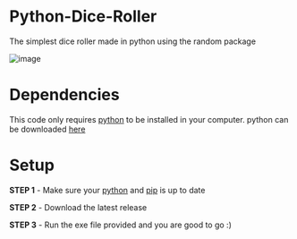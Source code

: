 # Python-Dice-Roller

The simplest dice roller made in python using the random package

![image](https://user-images.githubusercontent.com/98301106/165231596-1034a1d7-a333-4c00-ad8a-69eba3b8462c.png)

# Dependencies

This code only requires [python](https://www.python.org) to be installed in your computer. python can be downloaded [here](https://www.python.org/downloads)

# Setup

**STEP 1** - Make sure your [python](https://www.python.org) and [pip](https://pypi.org/project/pip/) is up to date

**STEP 2** - Download the latest release

**STEP 3** - Run the exe file provided and you are good to go :)
